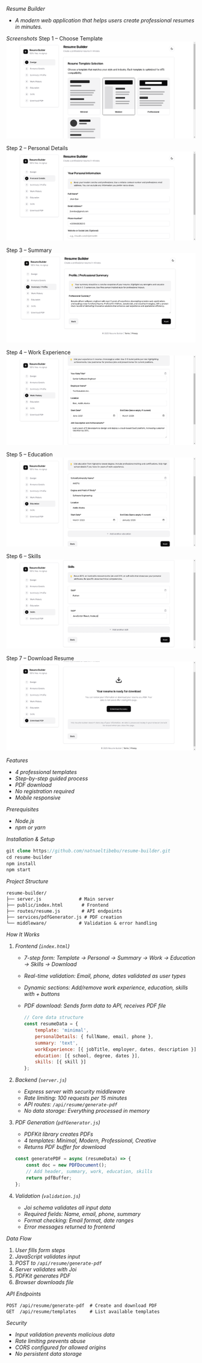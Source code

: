 *Resume Builder*

- *A modern web application that helps users create professional resumes in minutes.*

*Screenshots*
Step 1 – Choose Template  
![Step 1](./images/1.png)

Step 2 – Personal Details  
![Step 2](./images/2.png)

Step 3 – Summary  
![Step 3](./images/3.png)

Step 4 – Work Experience  
![Step 4](./images/4.png)

Step 5 – Education  
![Step 5](./images/5.png)

Step 6 – Skills  
![Step 6](./images/6.png)

Step 7 – Download Resume  
![Step 7](./images/7.png)

*Features*

- *4 professional templates*
- *Step-by-step guided process*
- *PDF download*
- *No registration required*
- *Mobile responsive*

*Prerequisites*

- *Node.js*
- *npm or yarn*

*Installation & Setup*

```php
git clone https://github.com/natnaeltibebu/resume-builder.git
cd resume-builder
npm install
npm start
```

*Project Structure*

```
resume-builder/
├── server.js              # Main server
├── public/index.html       # Frontend 
├── routes/resume.js        # API endpoints
├── services/pdfGenerator.js # PDF creation
└── middleware/            # Validation & error handling
```

*How It Works*

1. *Frontend (`index.html`)*
    - *7-step form: Template → Personal → Summary → Work → Education → Skills → Download*
    - *Real-time validation: Email, phone, dates validated as user types*
    - *Dynamic sections: Add/remove work experience, education, skills with + buttons*
    - *PDF download: Sends form data to API, receives PDF file*
        
        ```jsx
        // Core data structure
        const resumeData = {
            template: 'minimal',
            personalDetails: { fullName, email, phone },
            summary: 'text',
            workExperience: [{ jobTitle, employer, dates, description }],
            education: [{ school, degree, dates }],
            skills: [{ skill }]
        };
        ```
        
2. *Backend (`server.js`)*
    - *Express server with security middleware*
    - *Rate limiting: 100 requests per 15 minutes*
    - *API routes: `/api/resume/generate-pdf`*
    - *No data storage: Everything processed in memory*
3. *PDF Generation (`pdfGenerator.js`)*
    - *PDFKit library creates PDFs*
    - *4 templates: Minimal, Modern, Professional, Creative*
    - *Returns PDF buffer for download*
    
    ```jsx
    const generatePDF = async (resumeData) => {
        const doc = new PDFDocument();
        // Add header, summary, work, education, skills
        return pdfBuffer;
    };
    ```
    
4. *Validation (`validation.js`)*
    - *Joi schema validates all input data*
    - *Required fields: Name, email, phone, summary*
    - *Format checking: Email format, date ranges*
    - *Error messages returned to frontend*

*Data Flow*

1. *User fills form steps*
2. *JavaScript validates input*
3. *POST to `/api/resume/generate-pdf`*
4. *Server validates with Joi*
5. *PDFKit generates PDF*
6. *Browser downloads file*

*API Endpoints*

```
POST /api/resume/generate-pdf  # Create and download PDF
GET  /api/resume/templates     # List available templates
```

*Security*

- *Input validation prevents malicious data*
- *Rate limiting prevents abuse*
- *CORS configured for allowed origins*
- *No persistent data storage*
